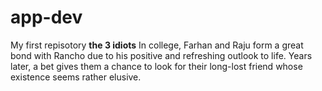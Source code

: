 # app-dev
My first repisotory
**the 3 idiots**
In college, Farhan and Raju form a great bond with Rancho due to his positive and refreshing outlook to life. Years later, a bet gives them a chance to look for their long-lost friend whose existence seems rather elusive.
